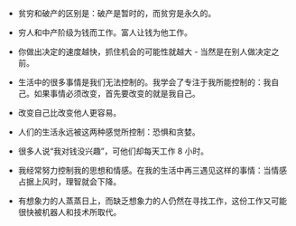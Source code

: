 - 贫穷和破产的区别是：破产是暂时的，而贫穷是永久的。

- 穷人和中产阶级为钱而工作。富人让钱为他工作。

- 你做出决定的速度越快，抓住机会的可能性就越大 - 当然是在别人做决定之前。

- 生活中的很多事情是我们无法控制的。我学会了专注于我所能控制的：我自己。如果事情必须改变，首先要改变的就是我自己。

- 改变自己比改变他人更容易。

- 人们的生活永远被这两种感觉所控制：恐惧和贪婪。

- 很多人说“我对钱没兴趣”，可他们却每天工作 8 小时。
- 我经常努力控制我的思想和情感。在我的生活中再三遇见这样的事情：当情感占据上风时，理智就会下降。
- 有想象力的人蒸蒸日上，而缺乏想象力的人仍然在寻找工作，这份工作又可能很快被机器人和技术所取代。